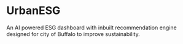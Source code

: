 # UrbanESG
An AI powered ESG dashboard with inbuilt recommendation engine designed for city of Buffalo to improve sustainability.
